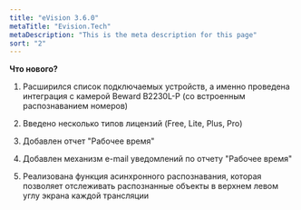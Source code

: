 ```yaml
---
title: "eVision 3.6.0"
metaTitle: "Evision.Tech"
metaDescription: "This is the meta description for this page"
sort: "2"
---
```


**Что нового?**  

1. Расширился список подключаемых устройств, а именно проведена интеграция с камерой Beward B2230L-P (со встроенным распознаванием номеров)  
   
2. Введено несколько типов лицензий (Free, Lite, Plus, Pro)  

3. Добавлен отчет "Рабочее время"  

4. Добавлен механизм e-mail уведомлений по отчету "Рабочее время"  

5. Реализована функция асинхронного распознавания, которая позволяет отслеживать распознанные объекты в верхнем левом углу экрана каждой трансляции  